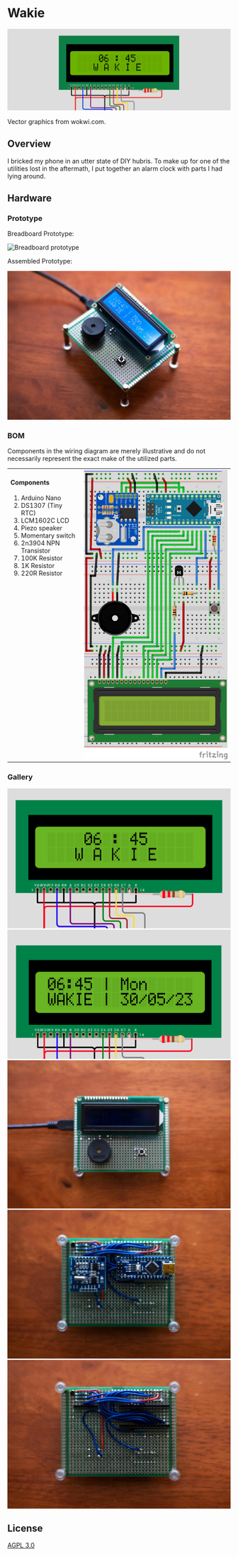 # Wakie

![Alarm Display Wide](/hardware/alarm_display_wide.png?raw=true "Alarm Display")

Vector graphics from wokwi.com.

## Overview

I bricked my phone in an utter state of DIY hubris.
To make up for one of the utilities lost in the aftermath, I put together an alarm clock with parts I had lying around.

## Hardware

### Prototype

Breadboard Prototype:

![Breadboard prototype](/hardware/breadboard_prototype.png?raw=true "Breadboard prototype")

Assembled Prototype:

![Assembled prototype side](/hardware/assembled/side.jpg?raw=true "Assembled prototype side")

### BOM

Components in the wiring diagram are merely illustrative and do not necessarily represent the exact make of the utilized parts.

<table>
<tr>
<td valign="top">
<h4>Components</h4>
<ol>
<li>Arduino Nano</li>
<li>DS1307 (Tiny RTC)</li>
<li>LCM1602C LCD</li>
<li>Piezo speaker</li>
<li>Momentary switch</li>
<li>2n3904 NPN Transistor</li>
<li>100K Resistor</li>
<li>1K Resistor</li>
<li>220R Resistor</li>
</ol>
</td>

<td>
<img src="/hardware/Wakie_bb.png" alt="Breadboard wiring diagram" />
</td>
</tr>
</table>

### Gallery

![Alarm Display](/hardware/alarm_display.png?raw=true "Alarm Display")
![Date-Time Display](/hardware/datetime_display.png?raw=true "DateTime Display")
![Assembled prototype top](/hardware/assembled/top.jpg?raw=true "Assembled prototype top")
![Assembled prototype bottom](/hardware/assembled/bottom.jpg?raw=true "Assembled prototype bottom")
![Assembled prototype wiring](/hardware/assembled/wiring.jpg?raw=true "Assembled prototype wiring")

## License

[AGPL 3.0](LICENSE)
